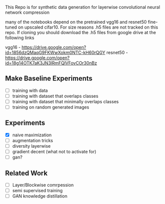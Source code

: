 This Repo is for synthetic data generation for layerwise convolutional neural network compression


many of the notebooks depend on the pretrained vgg16 and resnet50 fine-tuned on upscaled cifar10. For size reasons .h5 files are not tracked on this repo. If cloning you should download the .h5 files from google drive at the following links

vgg16 - https://drive.google.com/open?id=1856dzQMaqG9FKWwXokm0NTC-kH60rQGY
resnet50 - https://drive.google.com/open?id=18g14OTK7aK3JN3lRmFQlVFovCOr30nBz

## Make Baseline Experiments

- [ ] training with data
- [ ] training with dataset that overlaps classes
- [ ] training with dataset that minimally overlaps classes
- [ ] training on random generated images

## Experiments

- [x] naive maximization
- [ ] augmentation tricks
- [ ] diversity layerwise
- [ ] gradient decent (what not to activate for)
- [ ] gan?

## Related Work

- [ ] Layer/Blockwise comrpession
- [ ] semi supervised training
- [ ] GAN knowledge distillation
